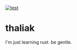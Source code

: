 [![test](https://github.com/hendy643/thaliak/actions/workflows/test.yml/badge.svg)](https://github.com/hendy643/thaliak/actions/workflows/test.yml)  

# thaliak

I'm just learning rust. be gentle.
